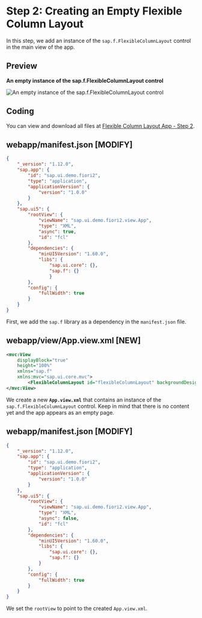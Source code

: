 <!-- loiobf38e4de70084477b9e104bf6f6d7737 -->

# Step 2: Creating an Empty Flexible Column Layout

In this step, we add an instance of the `sap.f.FlexibleColumnLayout` control in the main view of the app.



<a name="loiobf38e4de70084477b9e104bf6f6d7737__section_ed2_4dd_lbb"/>

## Preview

  
  
**An empty instance of the sap.f.FlexibleColumnLayout control**

![](images/Empty_FlexibleColumnLayout_Fiori_2_0_Tutorial_533d165.png "An empty instance of the sap.f.FlexibleColumnLayout
					control")



<a name="loiobf38e4de70084477b9e104bf6f6d7737__section_yzh_v3j_l4b"/>

## Coding

You can view and download all files at [Flexible Column Layout App - Step 2](https://ui5.sap.com/#/sample/sap.f.tutorial.fiori2.02/preview).



<a name="loiobf38e4de70084477b9e104bf6f6d7737__section_cyn_x3j_l4b"/>

## webapp/manifest.json \[MODIFY\]

```json
{
	"_version": "1.12.0",
	"sap.app": {
		"id": "sap.ui.demo.fiori2",
		"type": "application",
		"applicationVersion": {
			"version": "1.0.0"
		}
	},
	"sap.ui5": {
		"rootView": {
			"viewName": "sap.ui.demo.fiori2.view.App",
			"type": "XML",
			"async": true,
			"id": "fcl"
		},
		"dependencies": {
			"minUI5Version": "1.60.0",
			"libs": {
				"sap.ui.core": {},
				"sap.f": {}
				}
		},
		"config": {
			"fullWidth": true
		}
	}
}
```

First, we add the `sap.f` library as a dependency in the `manifest.json` file.



<a name="loiobf38e4de70084477b9e104bf6f6d7737__section_w1v_z3j_l4b"/>

## webapp/view/App.view.xml \[NEW\]

```xml
<mvc:View
	displayBlock="true"
	height="100%"
	xmlns="sap.f"
	xmlns:mvc="sap.ui.core.mvc">
		<FlexibleColumnLayout id="flexibleColumnLayout" backgroundDesign="Solid"></FlexibleColumnLayout>
</mvc:View>
```

We create a new **`App.view.xml`** that contains an instance of the `sap.f.FlexibleColumnLayout` control. Keep in mind that there is no content yet and the app appears as an empty page.



<a name="loiobf38e4de70084477b9e104bf6f6d7737__section_fd2_4dd_lbb"/>

## webapp/manifest.json \[MODIFY\]

```json
{
	"_version": "1.12.0",
	"sap.app": {
		"id": "sap.ui.demo.fiori2",
		"type": "application",
		"applicationVersion": {
			"version": "1.0.0"
		}
	},
	"sap.ui5": {
		"rootView": {
			"viewName": "sap.ui.demo.fiori2.view.App",
			"type": "XML",
			"async": false,
			"id": "fcl"
		},
		"dependencies": {
			"minUI5Version": "1.60.0",
			"libs": {
				"sap.ui.core": {},
				"sap.f": {}
			}
		},
		"config": {
			"fullWidth": true
		}
	}
}
```

We set the `rootView` to point to the created `App.view.xml`.

